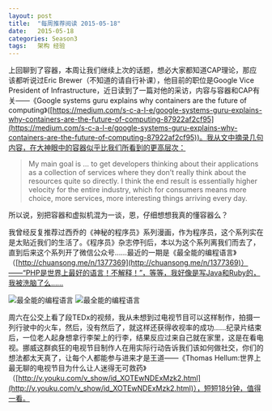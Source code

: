 ```yaml
---
layout: post
title:  "每周推荐阅读 2015-05-18"
date:   2015-05-18
categories: Season3
tags:   架构 经验
---
```


上回聊到了容器，本周让我们继续上次的话题，想必大家都知道CAP理论，那应该都听说过Eric Brewer（不知道的请自行补课），他目前的职位是Google Vice President of Infrastructure，近日读到了一篇对他的采访，内容与容器和CAP有关——《Google systems guru explains why containers are the future of computing》([https://medium.com/s-c-a-l-e/google-systems-guru-explains-why-containers-are-the-future-of-computing-87922af2cf95](https://medium.com/s-c-a-l-e/google-systems-guru-explains-why-containers-are-the-future-of-computing-87922af2cf95))。我从文中摘录几句内容，在大神眼中的容器似乎比我们所看到的更高层次：

> My main goal is … to get developers thinking about their applications as a collection of services where they don’t really think about the resources quite so directly. 
> I think the end result is essentially higher velocity for the entire industry, which for consumers means more choice, more services, more interesting things arriving every day.

所以说，别把容器和虚拟机混为一谈，恩，仔细想想我真的懂容器么？

我曾经反复推荐过西乔的《神秘的程序员》系列漫画，作为程序员，这个系列实在是太贴近我们的生活了。《程序员》杂志停刊后，本以为这个系列离我们而去了，直到后来这个系列开了微信公众号……最近的一期是《最全能的编程语言》（[http://chuansong.me/n/1377369](http://chuansong.me/n/1377369)）——“PHP是世界上最好的语言！不解释！”，等等，我好像是写Java和Ruby的，我被洗脑了么……

![最全能的编程语言](http://mmbiz.qpic.cn/mmbiz/ctwVEjeYQ2icDKcZJONjc8QSwAbxE8HDSRaOsjboHw1JZn8XqZ9j03w3eIwXNc5Tv1fMLicPA0h9HJnEANicoNwUA/0?wx_fmt=gif)
![最全能的编程语言](http://mmbiz.qpic.cn/mmbiz/ctwVEjeYQ2icDKcZJONjc8QSwAbxE8HDSxrDH4lvCCjeySN4oicLAOX9fsN111NotOSbrHdCt4OpTSDMek3WWw9w/0?wx_fmt=gif)

周六在公交上看了段TEDx的视频，我从未想到过电视节目可以这样制作，拍摄一列行驶中的火车，然后，没有然后了，就这样还获得收视率的成功……纪录片结束后，一位老人起身想拿行李架上的行李，结果反应过来自己就在家里，这是在看电视。挪威这群疯狂的电视节目制作人在用实际行动告诉我们该如何做社交，你们的想法都太天真了，让每个人都能参与进来才是王道——《Thomas Hellum:世界上最无聊的电视节目为什么让人迷得无可救药》（[http://v.youku.com/v_show/id_XOTEwNDExMzk2.html](http://v.youku.com/v_show/id_XOTEwNDExMzk2.html)），短短18分钟，值得一看。